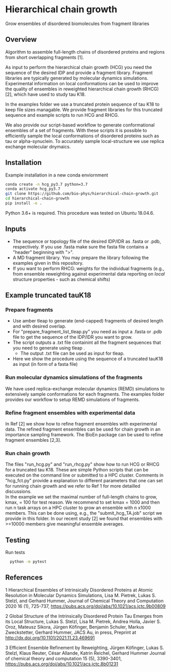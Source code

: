 # Hierarchical chain growth
Grow ensembles of disordered biomolecules from fragment libraries

## Overview
Algorithm to assemble full-length chains of disordered proteins and regions from short overlapping fragments [1]. 

As input to perform the hierarchical chain growth (HCG) you need the sequence of the desired IDP and provide a fragment
library. Fragment libraries are typically generated by molecular dynamics simulations. Experimental information on local 
conformations can be used to improve the quality of ensembles in reweighted hierarchical chain growth (RHCG) [2],
which have used to study tau K18. 

In the examples folder we use a truncated protein sequence of tau K18 to keep file sizes managable. We provide
fragment libraries for this truncated sequence and example scripts to run HCG and RHCG. 

We also provide our script-based workflow to generate conformational ensembles of a set of fragments. With these
scripts it is possible to efficiently sample the local conformations of disordered proteins such as tau or 
alpha-synuclein. To accurately sample local-structure we use replica exchange molecular dnymaics. 

## Installation

Example installation in a new conda enviornment 

```bash
conda create -n hcg_py3.7 python=3.7
conda activate hcg_py3.7
git clone https://github.com/bio-phys/hierarchical-chain-growth.git
cd hierarchical-chain-growth
pip install -e . 
```

Python 3.6+ is required. This procedure was tested on Ubuntu 18.04.6.

## Inputs
- The sequence or topology file of the desired IDP/IDR as .fasta or .pdb, respectively. If you use .fasta make sure the fasta file contains a "header" beginning with ">".
- A MD fragment library. You may prepare the library following the examples given in this repository.
- If you want to perform RHCG: weights for the individual fragments (e.g., from ensemble reweighting against experimental data reporting on _local_ structure properties - such as chemical shifts)

## Example truncated tauK18

### Prepare fragments
- Use amber tleap to generate (end-capped) fragments of desired length and with desired overlap.
- For "prepare_fragment_list_tleap.py" you need as input a .fasta or .pdb file to get the sequence of the IDP/IDR you want to grow.
- The script outputs a .txt file containint all the fragment sequences that you need to generate using tleap .
	- The output .txt file can be used as input for tleap.
- Here we show the procedure using the sequence of a truncated tauK18 as input (in form of a fasta file)

### Run molecular dynamics simulations of the fragments

We have used replica-exchange molecular dynamics (REMD) simulations to extensively sample conformations for each fragments. The examples
folder provides our workflow to setup REMD simulations of fragments.

### Refine fragment ensembles with experimental data

In Ref [2] we show how to refine fragment ensembles with experimental data. The refined fragment ensembles can be used
for chain growth in an importance sampling framework. The BioEn package can be used to refine fragment ensembles [2,3].

### Run chain growth
The files "run_hcg.py" and "run_rhcg.py" show how to run HCG or RHCG for a truncated tau K18. These are simple Python scripts that
can be executed on the command line or submitted to a HPC cluster. Comments in "hcg_fct.py" provide a explanation
to different parameters that one can set for running chain growth and we refer to Ref 1 for more detailled discussions.  
In the example we set the maximal number of full-length chains to grow, kmax, = 100 for test reason. We recommend to set kmax = 1000 and then run n task arrays 
on a HPC cluster to grow an ensemble with n x1000 members. This can be done using, e.g., the "submit_hcg_TA.job" script we provide in this folder. 
In our recent study [2] we found that ensembles with >=10000 members give meaningful ensemble averages.


## Testing

Run tests

```bash
  python -m pytest
```


## References
1 Hierarchical Ensembles of Intrinsically Disordered Proteins at Atomic Resolution in Molecular Dynamics Simulations, 
Lisa M. Pietrek, Lukas S. Stelzl, and Gerhard Hummer,
Journal of Chemical Theory and Computation 2020 16 (1), 725-737, https://pubs.acs.org/doi/abs/10.1021/acs.jctc.9b00809

2 Global Structure of the Intrinsically Disordered Protein Tau Emerges from its Local Structure, 
Lukas S. Stelzl, Lisa M. Pietrek, Andrea Holla, Javier S. Oroz, Mateusz Sikora, Jürgen Köfinger, Benjamin Schuler, Markus Zweckstetter, Gerhard Hummer, 
JACS Au, in press, Preprint at http://dx.doi.org/10.1101/2021.11.23.469691

3 Efficient Ensemble Refinement by Reweighting,
Jürgen Köfinger, Lukas S. Stelzl, Klaus Reuter, César Allande, Katrin Reichel, Gerhard Hummer
Journal of chemical theory and computation 15 (5), 3390-3401, https://pubs.acs.org/doi/abs/10.1021/acs.jctc.8b01231
